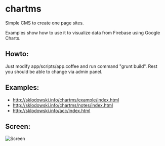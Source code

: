 chartms
=======

Simple CMS to create one page sites.

Examples show how to use it to visualize data from Firebase using Google Charts.

Howto:
------
Just modify app/scripts/app.coffee and run command "grunt build". Rest you should be able to change via admin panel.

Examples:
------
* http://sklodowski.info/chartms/example/index.html
* http://sklodowski.info/chartms/notes/index.html
* http://sklodowski.info/acc/index.html

Screen:
------
![Screen](https://dl.dropboxusercontent.com/u/219546/pub/projects/github_screens/chartms.png)

